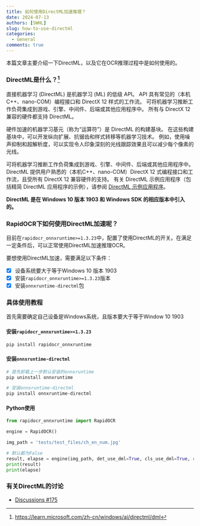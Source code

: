 ```yaml
---
title: 如何使用DirectML加速推理？
date: 2024-07-13
authors: [SWHL]
slug: how-to-use-directml
categories:
  - General
comments: true
---
```


本篇文章主要介绍一下DirectML，以及它在OCR推理过程中是如何使用的。

<!-- more -->

### DirectML是什么？[^microsoft]

直接机器学习 (DirectML) 是机器学习 (ML) 的低级 API。 API 具有常见的（本机 C++、nano-COM）编程接口和 DirectX 12 样式的工作流。 可将机器学习推断工作负荷集成到游戏、引擎、中间件、后端或其他应用程序中。 所有与 DirectX 12 兼容的硬件都支持 DirectML。

硬件加速的机器学习基元（称为“运算符”）是 DirectML 的构建基块。 在这些构建基块中，可以开发纵向扩展、抗锯齿和样式转移等机器学习技术。 例如，使用噪声抑制和超解析度，可以实现令人印象深刻的光线跟踪效果且可以减少每个像素的光线。

可将机器学习推断工作负荷集成到游戏、引擎、中间件、后端或其他应用程序中。 DirectML 提供用户熟悉的（本机C++、nano-COM）DirectX 12 式编程接口和工作流，且受所有 DirectX 12 兼容硬件的支持。 有关 DirectML 示例应用程序（包括精简 DirectML 应用程序的示例），请参阅 [DirectML 示例应用程序](https://learn.microsoft.com/zh-cn/windows/ai/directml/dml-min-app)。

**DirectML 是在 Windows 10 版本 1903 和 Windows SDK 的相应版本中引入的。**

### RapidOCR下如何使用DirectML加速呢？

目前在`rapidocr_onnxruntime>=1.3.23`中，配置了使用DirectML的开关。在满足一定条件后，可以正常使用DirectML加速推理OCR。

要想使用DirectML加速，需要满足以下条件：

- [x] 设备系统要大于等于Windows 10 版本 1903
- [x] 安装`rapidocr_onnxruntime>=1.3.23`版本
- [x] 安装`onnxruntime-directml`包

### 具体使用教程

首先需要确定自己设备是Windows系统，且版本要大于等于Window 10 1903

#### 安装`rapidocr_onnxruntime>=1.3.23`

```bash linenums="1"
pip install rapidocr_onnxruntime
```

#### 安装`onnxruntime-directml`

```bash linenums="1"
# 首先卸载上一步默认安装的onnxruntime
pip uninstall onnxruntime

# 安装onnxruntime-directml
pip install onnxruntime-directml
```

#### Python使用

```python linenums="1"
from rapidocr_onnxruntime import RapidOCR

engine = RapidOCR()

img_path = 'tests/test_files/ch_en_num.jpg'

# 默认都为False
result, elapse = engine(img_path, det_use_dml=True, cls_use_dml=True, rec_use_dml=True)
print(result)
print(elapse)
```

### 有关DirectML的讨论

- [Discussions #175](https://github.com/RapidAI/RapidOCR/discussions/175)

[^microsoft]: <https://learn.microsoft.com/zh-cn/windows/ai/directml/dml>
